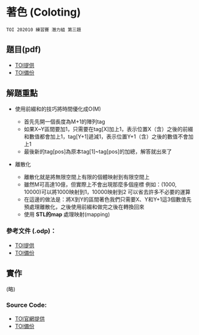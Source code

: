 <!--
Tags: 前綴和, 離散化, Segment Tree,TOI,
-->
# 著色 (Coloting)

``TOI 202010 練習賽 潛力組 第三題``

## 題目(pdf)  
* [TOI提供](https://toi-reg.csie.ntnu.edu.tw/question/202010/Coloring.pdf)  
* [TOI備份](source/Coloring.pdf)  

## 解題重點
* 使用前綴和的技巧將時間優化成O(M)
  * 首先先開一個長度為M+1的陣列tag
  * 如果X~Y區間要加1，只需要在tag[X]加上1，表示位置X（含）之後的前綴和數值都會加上1，tag[Y+1]遞減1，表示位置Y+1（含）之後的數值不會加上1
  * 最後新的tag[pos]為原本tag[1]~tag[pos]的加總，解答就出來了

* 離散化
  * 離散化就是將無限空間上有限的個體映射到有限空間上
  * 雖然M可高達10億，但實際上不會出現那麼多個座標
    例如：(1000, 10000)可以將1000映射到1，10000映射到2
      可以省去許多不必要的運算
  * 在這邊的做法是：將X到Y的區間著色我們只需要X、Y和Y+1這3個數值先預處理離散化，之後使用前綴和做完之後在轉換回來
  * 使用 **STL的map** 處理映射(mapping)

### 參考文件 (.odp)：
* [TOI提供](https://toi-reg.csie.ntnu.edu.tw/question/202010/Coloring.odp)  
* [TOI備份](source\Coloring.odp)  



## 實作
(略)

### Source Code:
* [TOI官網提供](https://toi-reg.csie.ntnu.edu.tw/question/202010/Coloring.cpp)
* [TOI備份](source\Coloring_toi.cpp)
